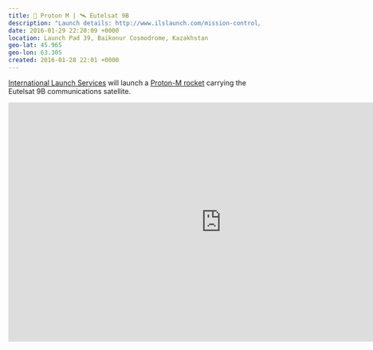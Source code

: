 ```yaml
---
title: 🚀 Proton M | 🛰 Eutelsat 9B
description: "Launch details: http://www.ilslaunch.com/mission-control/mission-eutelsat-9b\\nWatch live: http://eutelsat9b.imgondemand.com/"
date: 2016-01-29 22:20:09 +0000
location: Launch Pad 39, Baikonur Cosmodrome, Kazakhstan
geo-lat: 45.965
geo-lon: 63.305
created: 2016-01-28 22:01 +0000
---
```


[International Launch Services](https://en.wikipedia.org/wiki/International_Launch_Services) will launch a [Proton-M rocket](https://en.wikipedia.org/wiki/Proton-M) carrying the Eutelsat 9B communications satellite.

<iframe width="853" height="480" src="https://www.youtube.com/embed/78L41nqZ_6w" frameborder="0" allowfullscreen></iframe>
